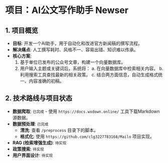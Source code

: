 # 项目：AI公文写作助手 Newser

## 1. 项目概览

- **目标**: 开发一个AI助手，用于自动化和改进官方新闻稿的撰写流程。
- **解决痛点**: 人工撰写耗时、风格不一、容易出错、知识难以传承。
- **核心方案**:
    1. 基于单位已发布的公众号文章，构建一个向量数据库。
    2. 用户输入主题或关键词后，系统将：
        a. 在向量数据库中检索相关内容。
        b. 利用搜索工具查找最新的相关政策。
        c. 结合两方面信息，自动生成格式统一、内容准确的初稿。

## 2. 技术路线与项目状态

- **数据爬取**: `已完成` - 使用 `https://docs.wxdown.online/` 工具下载Markdown源数据。
- **数据预处理**: `已完成`
    - **清洗**: 查看 `/preprocess` 目录下的脚本。
    - **格式化**: 使用 `https://github.com/clg3227783168/Mailo` 项目实现。
- **RAG (检索增强生成)**: `待实现`
- **政策搜索**: `待实现`
- **用户界面设计**: `待实现`
